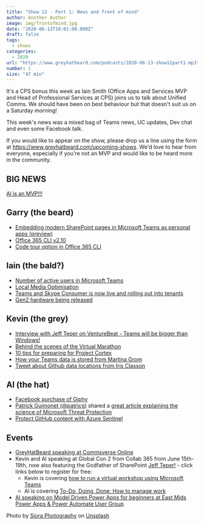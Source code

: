 ```yaml
---
title: "Show 12 - Part 1: News and front of mind"
author: Another Author
image: img/frontofmind.jpg
date: "2020-06-13T18:01:00.000Z"
draft: false
tags: 
  - shows
categories:
  - 2020
url: "https://www.greyhatbeard.com/podcasts/2020-06-13-show12part1.mp3"
number: 1
size: "47 min"
---
```


It's a CPS bonus this week as Iain Smith (Office Apps and Services MVP and Head of Professional Services at CPS) joins us to talk about Unified Comms. We should have been on best behaviour but that doesn't suit us on a Saturday morning! 

This week's news was a mixed bag of Teams news, UC updates, Dev chat and even some Facebook talk.
<!--
<iframe src="https://open.spotify.com/embed-podcast/episode/3yLXjRsGxcQB7xTGECmKYz" width="100%" height="232" frameborder="0" allowtransparency="true" allow="encrypted-media"></iframe>
-->
If you would like to appear on the show, please drop us a line using the form at https://www.greyhatbeard.com/upcoming-shows. We'd love to hear from everyone, especially if you're not an MVP and would like to be heard more in the community.

## BIG NEWS
[Al is an MVP!!!](https://mvp.microsoft.com/en-us/PublicProfile/5003769?fullName=Alan%20Eardley)

## Garry (the beard)
- [Embedding modern SharePoint pages in Microsoft Teams as personal apps (preview)](https://docs.microsoft.com/en-us/sharepoint/dev/features/embed-pages-to-teams)
- [Office 365 CLI v2.10](https://developer.microsoft.com/en-us/office/blogs/office-365-cli-2-10/)
- [Code tour option in Office 365 CLI](https://sympmarc.com/2020/06/10/new-codetour-option-for-sharepoint-framework-spfx-upgrades-in-the-office-365-cli/)

## Iain (the bald?)
- [Number of active users in Microsoft Teams](https://www.businessinsider.com/microsoft-teams-hits-75-million-daily-active-users-2020-4?r=US&IR=T)
- [Local Media Optimisation](https://docs.microsoft.com/en-us/microsoftteams/direct-routing-media-optimization-configure)
- [Teams and Skype Consumer is now live and rolling out into tenants](https://docs.microsoft.com/en-us/microsoftteams/teams-skype-interop)
- [Gen2 hardware being released](https://www.microsoft.com/en-us/microsoft-365/microsoft-teams/across-devices/devices)

## Kevin (the grey)
- [Interview with Jeff Teper on VentureBeat - Teams will be bigger than Windows!](https://venturebeat.com/2020/05/26/microsofts-jeff-teper-teams-will-be-even-bigger-than-windows/)
- [Behind the scenes of the Virtual Marathon](https://collabshow.com/2020/06/11/behind-the-scenes-of-the-microsoft-365-virtual-marathon-microsoft-woodstock/)
- [10 tips for preparing for Project Cortex](https://www.balestra.be/2020/06/how-can-you-prepare-for-project-cortex.html)
- [How your Teams data is stored from Martina Grom](https://twitter.com/magrom/status/1271442184689106945?s=20)
- [Tweet about Github data locations from Iris Classon](https://twitter.com/IrisClasson/status/1271053292781604865)

## Al (the hat)
- [Facebook purchase of Giphy](https://www.bbc.co.uk/news/technology-53024932)
- [Patrick Guimonet (@patricg)](https://twitter.com/patricg/status/1271342100567732224?s=20) shared a [great article explaining the science of Microsoft Threat Protection](https://www.microsoft.com/security/blog/2020/06/10/the-science-behind-microsoft-threat-protection-attack-modeling-for-finding-and-stopping-evasive-ransomware/?_lrsc=97071dcd-8bae-41f8-8fa6-1f1bc0131393)
- [Protect GitHub content with Azure Sentinel](https://techcommunity.microsoft.com/t5/azure-sentinel/protecting-your-github-assets-with-azure-sentinel/ba-p/1457721)

## Events
- [GreyHatBeard speaking at Commsverse Online](https://online.commsverse.com/presentations/the-etiquette-of-teams-panel-session/)
- Kevin and Al speaking at Global Con 2 from Collab 365 from June 15th-19th, now also featuring the Godfather of SharePoint [Jeff Teper!](https://twitter.com/jeffteper) - click links below to register for free:
  - Kevin is covering [how to run a virtual workshop using Microsoft Teams](https://partners.collab365.community/16428/41362)
  - Al is covering [To-Do, Doing, Done: How to manage work](https://partners.collab365.community/16428/41362)
- [Al speaking on Model Driven Power Apps for beginners at East Mids Power Apps & Power Automate User Group](https://www.powerplatformug.com/meetings/event-description?CalendarEventKey=e2e63d70-f09d-4049-b637-d83850500359&CommunityKey=d3c863fa-a8ed-4f2c-b3c4-b8503a10ead7&Home=/communities/community-home/recent-community-events)

<!--
<iframe src="https://open.spotify.com/embed-podcast/episode/3yLXjRsGxcQB7xTGECmKYz" width="100%" height="232" frameborder="0" allowtransparency="true" allow="encrypted-media"></iframe>
-->
Photo by [Siora Photography](https://unsplash.com/@siora18?utm_source=unsplash&utm_medium=referral&utm_content=creditCopyText) on [Unsplash](https://unsplash.com/@siora18)
